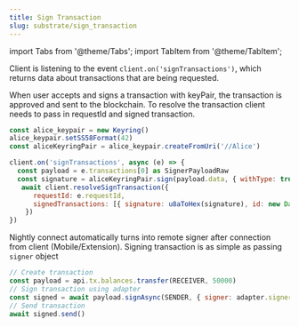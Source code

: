 ```yaml
---
title: Sign Transaction
slug: substrate/sign_transaction
---
```


import Tabs from '@theme/Tabs';
import TabItem from '@theme/TabItem';

<Tabs>
<TabItem value="Client" label="Client">

Client is listening to the event `client.on('signTransactions')`, which returns data about transactions that are being requested.

When user accepts and signs a transaction with keyPair, the transaction is approved and sent to the blockchain.
To resolve the transaction client needs to pass in requestId and signed transaction.

```js
const alice_keypair = new Keyring()
alice_keypair.setSS58Format(42)
const aliceKeyringPair = alice_keypair.createFromUri('//Alice')

client.on('signTransactions', async (e) => {
  const payload = e.transactions[0] as SignerPayloadRaw
  const signature = aliceKeyringPair.sign(payload.data, { withType: true })
   await client.resolveSignTransaction({
      requestId: e.requestId,
      signedTransactions: [{ signature: u8aToHex(signature), id: new Date().getTime() }]
    })
})
```

</TabItem>

<TabItem value="Application" label="Application">

Nightly connect automatically turns into remote signer after connection from client (Mobile/Extension).
Signing transaction is as simple as passing `signer` object

```js
// Create transaction
const payload = api.tx.balances.transfer(RECEIVER, 50000)
// Sign transaction using adapter
const signed = await payload.signAsync(SENDER, { signer: adapter.signer })
// Send transaction
await signed.send()
```

</TabItem>
</Tabs>
